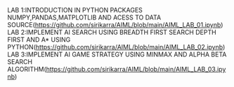 LAB 1:INTRODUCTION IN PYTHON PACKAGES NUMPY,PANDAS,MATPLOTLIB AND ACESS TO DATA SOURCE(https://github.com/sirikarra/AIML/blob/main/AIML_LAB_01.ipynb)
LAB 2:IMPLEMENT AI SEARCH USING BREADTH FIRST SEARCH DEPTH FIRST AND A* USING PYTHON(https://github.com/sirikarra/AIML/blob/main/AIML_LAB_02.ipynb)
LAB 3:IMPLEMENT AI GAME STRATEGY USING MINMAX AND ALPHA BETA SEARCH ALGORITHM(https://github.com/sirikarra/AIML/blob/main/AIML_LAB_03.ipynb)
